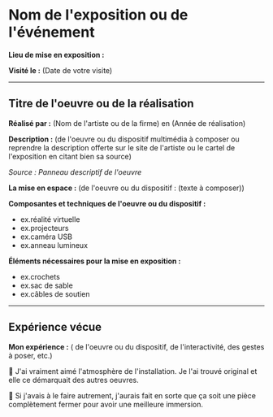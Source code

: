 # Nom de l'exposition ou de l'événement

 **Lieu de mise en exposition :**
 
 **Visité le :** (Date de votre visite)
 
 ---

## Titre de l'oeuvre ou de la réalisation

 **Réalisé par :** (Nom de l'artiste ou de la firme) en (Année de réalisation)

 **Description :** (de l'oeuvre ou du dispositif multimédia à composer ou reprendre la description offerte sur le site de l'artiste ou le cartel de l'exposition en citant bien sa source)
 
 *Source : Panneau descriptif de l'oeuvre*

 **La mise en espace :** (de l'oeuvre ou du dispositif : (texte à composer))

 **Composantes et techniques de l'oeuvre ou du dispositif :** 
 - ex.réalité virtuelle
 - ex.projecteurs
 - ex.caméra USB
 - ex.anneau lumineux

 **Éléments nécessaires pour la mise en exposition :**
 - ex.crochets
 - ex.sac de sable
 - ex.câbles de soutien

---

 ## Expérience vécue

 **Mon expérience :** ( de l'oeuvre ou du dispositif, de l'interactivité, des gestes à poser, etc.)

 💛 J'ai vraiment aimé l'atmosphère de l'installation. Je l'ai trouvé original et elle ce démarquait des autres oeuvres.
 
 🤔 Si j'avais à le faire autrement, j'aurais fait en sorte que ça soit une pièce complètement fermer pour avoir une meilleure immersion.
